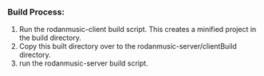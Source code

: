 ### Build Process:
1. Run the rodanmusic-client build script.  This creates a minified project in the build directory.
2. Copy this built directory over to the rodanmusic-server/clientBuild directory.
3. run the rodanmusic-server build script.
